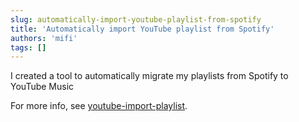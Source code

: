 ```yaml
---
slug: automatically-import-youtube-playlist-from-spotify
title: 'Automatically import YouTube playlist from Spotify'
authors: 'mifi'
tags: []
---
```


I created a tool to automatically migrate my playlists from Spotify to YouTube Music

<!--truncate-->

For more info, see [youtube-import-playlist](https://github.com/mifi/youtube-import-playlist).